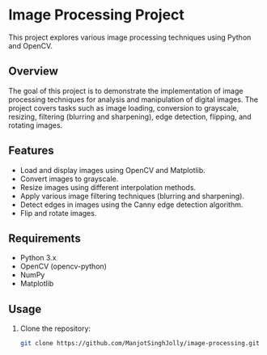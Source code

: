 # Image Processing Project

This project explores various image processing techniques using Python and OpenCV.

## Overview

The goal of this project is to demonstrate the implementation of image processing techniques for analysis and manipulation of digital images. The project covers tasks such as image loading, conversion to grayscale, resizing, filtering (blurring and sharpening), edge detection, flipping, and rotating images.

## Features

- Load and display images using OpenCV and Matplotlib.
- Convert images to grayscale.
- Resize images using different interpolation methods.
- Apply various image filtering techniques (blurring and sharpening).
- Detect edges in images using the Canny edge detection algorithm.
- Flip and rotate images.

## Requirements

- Python 3.x
- OpenCV (opencv-python)
- NumPy
- Matplotlib

## Usage

1. Clone the repository:

   ```bash
   git clone https://github.com/ManjotSinghJolly/image-processing.git
   ```
